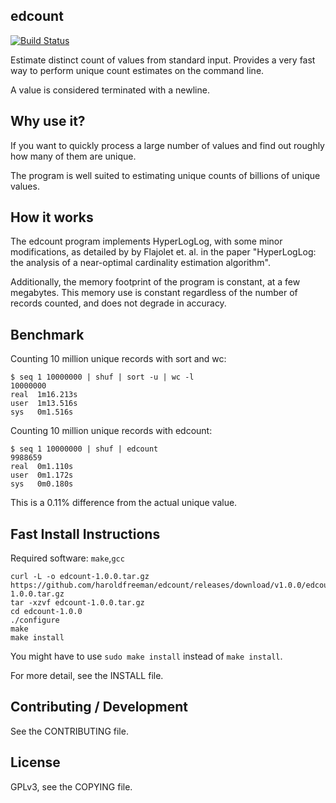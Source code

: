 edcount
-------

[![Build Status](https://travis-ci.com/haroldfreeman/edcount.svg?branch=master)](https://travis-ci.com/haroldfreeman/edcount)

Estimate distinct count of values from standard input. Provides a very fast
way to perform unique count estimates on the command line.

A value is considered terminated with a newline.

Why use it?
-----------

If you want to quickly process a large number of values and find out roughly
how many of them are unique.

The program is well suited to estimating unique counts of billions of unique
values.

How it works
------------

The edcount program implements HyperLogLog, with some minor modifications,
as detailed by by Flajolet et. al. in the paper "HyperLogLog: the analysis of
a near-optimal cardinality estimation algorithm".

Additionally, the memory footprint of the program is constant, at a few
megabytes. This memory use is constant regardless of the number of records
counted, and does not degrade in accuracy.

Benchmark
---------

Counting 10 million unique records with sort and wc:

```
$ seq 1 10000000 | shuf | sort -u | wc -l
10000000
real  1m16.213s
user  1m13.516s
sys   0m1.516s
```

Counting 10 million unique records with edcount:

```
$ seq 1 10000000 | shuf | edcount
9988659
real  0m1.110s
user  0m1.172s
sys   0m0.180s
```

This is a 0.11% difference from the actual unique value.

Fast Install Instructions
-------------------------

Required software: `make`,`gcc`

```
curl -L -o edcount-1.0.0.tar.gz https://github.com/haroldfreeman/edcount/releases/download/v1.0.0/edcount-1.0.0.tar.gz
tar -xzvf edcount-1.0.0.tar.gz
cd edcount-1.0.0
./configure
make
make install
```

You might have to use `sudo make install` instead of `make install`.

For more detail, see the INSTALL file.

Contributing / Development
--------------------------

See the CONTRIBUTING file.

License
-------

GPLv3, see the COPYING file.
